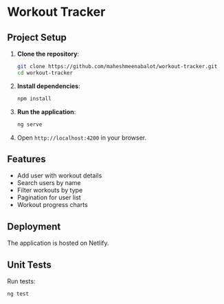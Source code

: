 # Workout Tracker

## Project Setup

1. **Clone the repository**:
    ```sh
    git clone https://github.com/maheshmeenabalot/workout-tracker.git
    cd workout-tracker
    ```

2. **Install dependencies**:
    ```sh
    npm install
    ```

3. **Run the application**:
    ```sh
    ng serve
    ```

4. Open `http://localhost:4200` in your browser.

## Features

- Add user with workout details
- Search users by name
- Filter workouts by type
- Pagination for user list
- Workout progress charts

## Deployment

The application is hosted on Netlify.

## Unit Tests

Run tests:
```sh
ng test
